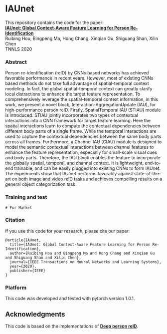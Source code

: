 # IAUnet
This repository contains the code for the paper:
<br>
[**IAUnet: Global Context-Aware Feature Learning for Person Re-Identification**](https://arxiv.org/pdf/2007.09357.pdf)
<br>
Ruibing Hou, Bingpeng Ma, Hong Chang,  Xinqian Gu, Shiguang Shan, Xilin Chen
<br>
TNNLS 2020


### Abstract

Person re-identification (reID) by CNNs based networks has achieved favorable performance in recent years. However, most of existing CNNs based methods do not take full advantage of spatial-temporal context modeling. In fact, the global spatial-temporal context can greatly clarify local distractions to enhance the target feature representation. To comprehensively leverage the spatial-temporal context information, in this work, we present a novel block, Interaction-AggregationUpdate (IAU), for high-performance person reID. Firstly, SpatialTemporal IAU (STIAU) module is introduced. STIAU jointly incorporates two types of contextual interactions into a CNN framework for target feature learning. Here the spatial interactions learn to compute the contextual dependencies between different body parts of a single frame. While the temporal interactions are used to capture the contextual dependencies between the same body parts across all frames. Furthermore, a Channel IAU (CIAU) module is designed to model the semantic contextual interactions between channel features to enhance the feature representation, especially for small-scale visual cues and body parts. Therefore, the IAU block enables the feature to incorporate the globally spatial, temporal, and channel context. It is lightweight, end-to-end trainable, and can be easily plugged into existing CNNs to form IAUnet. The experiments show that IAUnet performs favorably against state-of-the-art on both image and video reID tasks and achieves compelling results on a general object categorization task.

### Training and test

  ```Shell
  # For Market
  
  ```

### Citation

If you use this code for your research, please cite our paper:
```
@article{IAUnet,
  title={IAUnet: Global Context-Aware Feature Learning for Person Re-Identification},
  author={Ruibing Hou and Bingpeng Ma and Hong Chang and Xinqian Gu and Shiguang Shan and Xilin Chen},
  journal={IEEE Transactions on Neural Networks and Learning Systems},
  year={2020},
  publisher={IEEE}
}
```

### Platform
This code was developed and tested with pytorch version 1.0.1.


## Acknowledgments

This code is based on the implementations of [**Deep person reID**](https://github.com/KaiyangZhou/deep-person-reid/tree/master/torchreid).
